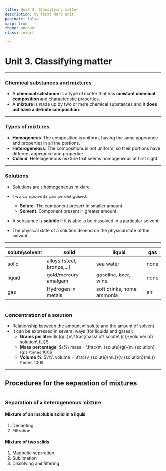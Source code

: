 ```yaml
--- 
title: Unit 3. Classifying matter
description: my first marp unit
paginate: false
marp: true
theme: uncover
class: invert

---
```

# Unit 3. Classifying matter

---
### Chemical substances and mixtures
- A **chemical substance** is a type of matter that has **constant chemical composition** and characteristic properties.
- A **mixture** is made up by two or more chemical substances and it **does not have a definite composition**.

---
### Types of mixtures
- **Homogeneus**. The composition is uniform, having the same apperance and properties in all the portions.
- **Heterogeneous**. The compositions is not uniform, so their portions have different apperance and properties. 
- **Colloid**. Heterageneous mixture that seems homogeneous at first sight.

--- 
### Solutions
- Solutions are a homogeneous mixture.
- Two components can be distiguised:
    - **Solute**. The component present in smaller amount.
    - **Solvent**. Component present in greater amount.

- A substance is **soluble** if it is able to be dissolved in a particular solvent.
- The physical state of a solution depend on the physical state of the solvent.
---

 solute\solvent | solid | liquid | gas
--- | --- | --- | ---
solid | alloys (steel, bronze,...) | sea water | none
liquid | gold/mercury amalgam | gasoline, beer, wine | none
gas | Hydrogen in metals | soft drinks, home ammonia | air

--- 

### Concentration of a solution

- Relationship between the amount of solute and the amount of solvent.
- It can be expressed in several ways (for liquids and gases):
    - **Grams per litre**: $c(g/L)=\ \frac{mass\ of\ solute\ (g)}{volume\ of\ solution\ (L)}$
    - **Mass percentage**: $\%\  mass = \frac{m_{solute}(g)}{m_{solution}(g)} \times 100$
    - **Volume %**: $\%\  volume = \frac{v_{solute}(mL)}{v_{solution}(mL)} \times 100$

---
## Procedures for the separation of mixtures

---
### Separation of a heterogeneous mixture

#### Mixture of an insoluble solid in a liquid

1. Decanting
2. Filtration

#### Mixture of two solids
1. Magnetic separation
2. Sublimation
3. Dissolving and filtering